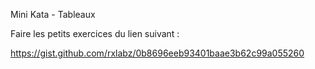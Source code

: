 Mini Kata - Tableaux

Faire les petits exercices du lien suivant : 

https://gist.github.com/rxlabz/0b8696eeb93401baae3b62c99a055260
